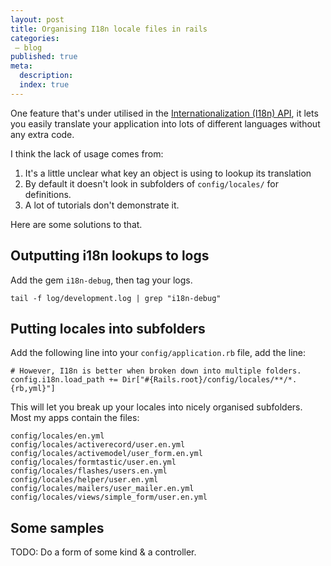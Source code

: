 ```yaml
---
layout: post
title: Organising I18n locale files in rails
categories:
 – blog
published: true
meta:
  description: 
  index: true
---
```


One feature that's under utilised in the [Internationalization (I18n) API](https://guides.rubyonrails.org/i18n.html), it lets you easily translate your application into lots of different languages without any extra code.

I think the lack of usage comes from:

  1. It's a little unclear what key an object is using to lookup its translation
  2. By default it doesn't look in subfolders of `config/locales/` for definitions.
  3. A lot of tutorials don't demonstrate it.

Here are some solutions to that.

## Outputting i18n lookups to logs

Add the gem `i18n-debug`, then tag your logs.

```
tail -f log/development.log | grep "i18n-debug"
```

## Putting locales into subfolders

Add the following line into your `config/application.rb` file, add the line:

```
# However, I18n is better when broken down into multiple folders.
config.i18n.load_path += Dir["#{Rails.root}/config/locales/**/*.{rb,yml}"]
```

This will let you break up your locales into nicely organised subfolders. Most my apps contain the files:

```
config/locales/en.yml
config/locales/activerecord/user.en.yml
config/locales/activemodel/user_form.en.yml
config/locales/formtastic/user.en.yml
config/locales/flashes/users.en.yml
config/locales/helper/user.en.yml
config/locales/mailers/user_mailer.en.yml
config/locales/views/simple_form/user.en.yml
```

## Some samples

TODO: Do a form of some kind & a controller.
